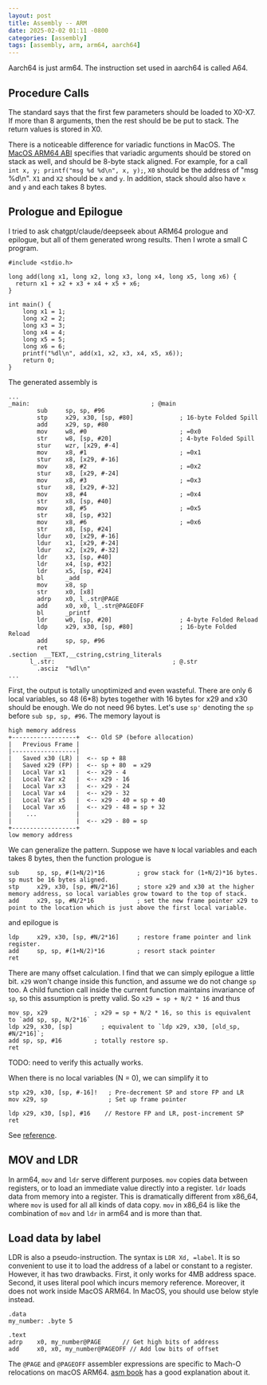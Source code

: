 ```yaml
---
layout: post
title: Assembly -- ARM
date: 2025-02-02 01:11 -0800
categories: [assembly]
tags: [assembly, arm, arm64, aarch64]
---
```


Aarch64 is just arm64. The instruction set used in aarch64 is called A64.

## Procedure Calls

The standard says that the first few parameters should be loaded to X0-X7. If
more than 8 arguments, then the rest should be be put to stack. The return
values is stored in X0.

There is a noticeable difference for variadic functions in MacOS. The
[MacOS ARM64 ABI](https://developer.apple.com/documentation/xcode/writing-arm64-code-for-apple-platforms#Update-code-that-passes-arguments-to-variadic-functions)
specifies that variadic arguments should be stored on stack as well, and should
be 8-byte stack aligned. For example, for a call
`int x, y; printf("msg %d %d\n", x, y);`, `X0` should be the address of "msg
%d\n". `X1` and `X2` should be `x` and `y`. In addition, stack should also have
`x` and `y` and each takes 8 bytes.

## Prologue and Epilogue

I tried to ask chatgpt/claude/deepseek about ARM64 prologue and epilogue, but
all of them generated wrong results. Then I wrote a small C program.

```
#include <stdio.h>

long add(long x1, long x2, long x3, long x4, long x5, long x6) {
  return x1 + x2 + x3 + x4 + x5 + x6;
}

int main() {
    long x1 = 1;
    long x2 = 2;
    long x3 = 3;
    long x4 = 4;
    long x5 = 5;
    long x6 = 6;
    printf("%dl\n", add(x1, x2, x3, x4, x5, x6));
    return 0;
}
```

The generated assembly is

```
...
_main:                                  ; @main
        sub     sp, sp, #96
        stp     x29, x30, [sp, #80]             ; 16-byte Folded Spill
        add     x29, sp, #80
        mov     w8, #0                          ; =0x0
        str     w8, [sp, #20]                   ; 4-byte Folded Spill
        stur    wzr, [x29, #-4]
        mov     x8, #1                          ; =0x1
        stur    x8, [x29, #-16]
        mov     x8, #2                          ; =0x2
        stur    x8, [x29, #-24]
        mov     x8, #3                          ; =0x3
        stur    x8, [x29, #-32]
        mov     x8, #4                          ; =0x4
        str     x8, [sp, #40]
        mov     x8, #5                          ; =0x5
        str     x8, [sp, #32]
        mov     x8, #6                          ; =0x6
        str     x8, [sp, #24]
        ldur    x0, [x29, #-16]
        ldur    x1, [x29, #-24]
        ldur    x2, [x29, #-32]
        ldr     x3, [sp, #40]
        ldr     x4, [sp, #32]
        ldr     x5, [sp, #24]
        bl      _add
        mov     x8, sp
        str     x0, [x8]
        adrp    x0, l_.str@PAGE
        add     x0, x0, l_.str@PAGEOFF
        bl      _printf
        ldr     w0, [sp, #20]                   ; 4-byte Folded Reload
        ldp     x29, x30, [sp, #80]             ; 16-byte Folded Reload
        add     sp, sp, #96
        ret
.section  __TEXT,__cstring,cstring_literals
      l_.str:                                 ; @.str
        .asciz  "%dl\n"
...
```

First, the output is totally unoptimized and even wasteful. There are only 6
local variables, so 48 (6\*8) bytes together with 16 bytes for x29 and x30
should be enough. We do not need 96 bytes. Let's use `sp'` denoting the `sp`
before `sub sp, sp, #96`. The memory layout is

```
high memory address
+------------------+  <-- Old SP (before allocation)
|   Previous Frame |
|------------------|
|   Saved x30 (LR) |  <-- sp + 88
|   Saved x29 (FP) |  <-- sp + 80  = x29
|   Local Var x1   |  <-- x29 - 4
|   Local Var x2   |  <-- x29 - 16
|   Local Var x3   |  <-- x29 - 24
|   Local Var x4   |  <-- x29 - 32
|   Local Var x5   |  <-- x29 - 40 = sp + 40
|   Local Var x6   |  <-- x29 - 48 = sp + 32
|    ...           |
|                  |  <-- x29 - 80 = sp
+------------------+
low memory address
```

We can generalize the pattern. Suppose we have `N` local variables and each
takes 8 bytes, then the function prologue is

```
sub     sp, sp, #(1+N/2)*16         ; grow stack for (1+N/2)*16 bytes. sp must be 16 bytes aligned.
stp     x29, x30, [sp, #N/2*16]     ; store x29 and x30 at the higher memory address, so local variables grow toward to the top of stack.
add     x29, sp, #N/2*16            ; set the new frame pointer x29 to point to the location which is just above the first local variable.
```

and epilogue is

```
ldp     x29, x30, [sp, #N/2*16]     ; restore frame pointer and link register.
add     sp, sp, #(1+N/2)*16         ; resort stack pointer
ret
```

There are many offset calculation. I find that we can simply epilogue a little
bit. `x29` won't change inside this function, and assume we do not change `sp`
too. A child function call inside the current function maintains invariance of
`sp`, so this assumption is pretty valid. So `x29 = sp + N/2 * 16` and thus

```
mov sp, x29             ; x29 = sp + N/2 * 16, so this is equivalent to `add sp, sp, N/2*16`
ldp x29, x30, [sp]        ; equivalent to `ldp x29, x30, [old_sp, #N/2*16]`;
add sp, sp, #16         ; totally restore sp.
ret
```

TODO: need to verify this actually works.

When there is no local variables (N = 0), we can simplify it to

```
stp x29, x30, [sp, #-16]!   ; Pre-decrement SP and store FP and LR
mov x29, sp                 ; Set up frame pointer

ldp x29, x30, [sp], #16    // Restore FP and LR, post-increment SP
ret
```

See [reference](https://johannst.github.io/notes/arch/arm64.html).

## MOV and LDR

In arm64, `mov` and `ldr` serve different purposes. `mov` copies data between
registers, or to load an immediate value directly into a register. `ldr` loads
data from memory into a register. This is dramatically different from x86_64,
where `mov` is used for all all kinds of data copy. `mov` in x86_64 is like the
combination of `mov` and `ldr` in arm64 and is more than that.

## Load data by label

LDR is also a pseudo-instruction. The syntax is `LDR Xd, =label`. It is so
convenient to use it to load the address of a label or constant to a register.
However, it has two drawbacks. First, it only works for 4MB address space.
Second, it uses literal pool which incurs memory reference. Moreover, it does
not work inside MacOS ARM64. In MacOS, you should use below style instead.

```
.data
my_number: .byte 5

.text
adrp    x0, my_number@PAGE      // Get high bits of address
add     x0, x0, my_number@PAGEOFF // Add low bits of offset
```

The `@PAGE` and `@PAGEOFF` assembler expressions are specific to Mach-O
relocations on macOS ARM64.
[asm book](https://github.com/pkivolowitz/asm_book/blob/main/section_1/regs/ldr2.md#apple-silicon)
has a good explanation about it.
